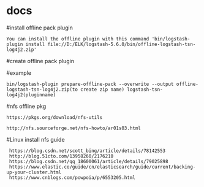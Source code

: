 # docs

#install offline pack plugin 

	You can install the offline plugin with this command 'bin/logstash-plugin install file://D:/ELK/logstash-5.6.0/bin/offline-logstash-tsn-log4j2.zip'
#create offline pack plugin

#example

	bin/logstash-plugin prepare-offline-pack --overwrite --output offline-logstash-tsn-log4j2.zip(to create zip name) logstash-tsn-log4j2(pluginname)

#nfs offline pkg

	https://pkgs.org/download/nfs-utils
	
	http://nfs.sourceforge.net/nfs-howto/ar01s03.html
	
#Linux install nfs guide

	 https://blog.csdn.net/scott_bing/article/details/78142553
	 http://blog.51cto.com/13958260/2176210
	 https://blog.csdn.net/qq_18600061/article/details/79025898
	 https://www.elastic.co/guide/cn/elasticsearch/guide/current/backing-up-your-cluster.html
	 https://www.cnblogs.com/powpoia/p/6553205.html
